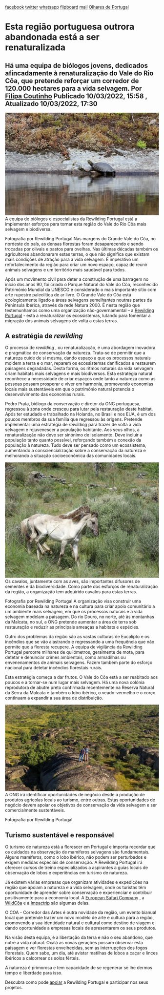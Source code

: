 [facebook](https://www.facebook.com/sharer/sharer.php?u=https%3A%2F%2Fwww.natgeo.pt%2Fmeio-ambiente%2F2022%2F03%2Festa-regiao-portuguesa-outrora-abandonada-esta-a-ser-renaturalizada) [twitter](https://twitter.com/share?url=https%3A%2F%2Fwww.natgeo.pt%2Fmeio-ambiente%2F2022%2F03%2Festa-regiao-portuguesa-outrora-abandonada-esta-a-ser-renaturalizada&via=natgeo&text=Esta%20regi%C3%A3o%20portuguesa%20outrora%20abandonada%20est%C3%A1%20a%20ser%20renaturalizada) [whatsapp](https://web.whatsapp.com/send?text=https%3A%2F%2Fwww.natgeo.pt%2Fmeio-ambiente%2F2022%2F03%2Festa-regiao-portuguesa-outrora-abandonada-esta-a-ser-renaturalizada) [flipboard](https://share.flipboard.com/bookmarklet/popout?v=2&title=Esta%20regi%C3%A3o%20portuguesa%20outrora%20abandonada%20est%C3%A1%20a%20ser%20renaturalizada&url=https%3A%2F%2Fwww.natgeo.pt%2Fmeio-ambiente%2F2022%2F03%2Festa-regiao-portuguesa-outrora-abandonada-esta-a-ser-renaturalizada) [mail](mailto:?subject=NatGeo&body=https%3A%2F%2Fwww.natgeo.pt%2Fmeio-ambiente%2F2022%2F03%2Festa-regiao-portuguesa-outrora-abandonada-esta-a-ser-renaturalizada%20-%20Esta%20regi%C3%A3o%20portuguesa%20outrora%20abandonada%20est%C3%A1%20a%20ser%20renaturalizada) [Olhares de Portugal](https://www.natgeo.pt/olhares-de-portugal) 
# Esta região portuguesa outrora abandonada está a ser renaturalizada 
## Há uma equipa de biólogos jovens, dedicados afincadamente à renaturalização do Vale do Rio Côa, que pretende reforçar um corredor de 120.000 hectares para a vida selvagem. Por [Filipa Coutinho](https://www.natgeo.pt/autor/filipa-coutinho) Publicado 10/03/2022, 15:58 , Atualizado 10/03/2022, 17:30 
![A equipa de biólogos e especialistas da Rewilding Portugal está a implementar esforços para tornar esta ...](img/files_styles_image_00_public_0_a_0.jpg)
A equipa de biólogos e especialistas da Rewilding Portugal está a implementar esforços para tornar esta região do Vale do Rio Côa mais selvagem e biodiversa. 

Fotografia por Rewilding Portugal Nas margens do Grande Vale do Côa, no nordeste do país, as densas florestas foram desaparecendo e sendo trocadas por olivais e pastos para ovelhas. Nas últimas décadas também os agricultores abandonaram estas terras, o que não significa que existam mais condições de atração para a vida selvagem. É imperativo um refortalecimento da região para criar um novo espaço, capaz de reunir animais selvagens e um território mais saudável para todos. 

Após um movimento civil para deter a construção de uma barragem no início dos anos 90, foi criado o Parque Natural do Vale do Côa, reconhecido Património Mundial da UNESCO e considerado o mais importante sítio com arte rupestre paleolítica de ar livre. O Grande Vale do Côa está ecologicamente ligado a áreas selvagens semelhantes noutras partes da Península Ibérica, através da rede Natura 2000. É nesta região que testemunhamos como uma organização não-governamental – a [Rewilding Portugal](https://rewilding-portugal.com/) - está a renaturalizar os ecossistemas, lutando para fomentar a migração dos animais selvagens de volta a estas terras. 

## **A estratégia de _rewilding_** 
O processo de _rewilding_ , ou renaturalização, é uma abordagem inovadora e pragmática de conservação da natureza. Trata-se de permitir que a natureza cuide de si mesma, dando espaço a que os processos naturais moldem a terra e o mar, reparem os ecossistemas danificados e restaurem paisagens degradadas. Desta forma, os ritmos naturais da vida selvagem criam habitats mais selvagens e mais biodiversos. Esta estratégia natural reconhece a necessidade de criar espaços onde tanto a natureza como as pessoas possam prosperar e viver em harmonia, promovendo economias locais mais sustentáveis em que o património natural potencia o desenvolvimento das economias rurais. 

Pedro Prata, biólogo da conservação e diretor da ONG portuguesa, regressou à zona onde cresceu para lutar pela restauração deste habitat. Após ter estudado e trabalhado na Holanda, no Brasil e nos EUA, é um dos poucos membros da sua família que regressou às origens. Pretende implementar uma estratégia de _rewilding_ para trazer de volta a vida selvagem e rejuvenescer a população habitante. Aos seus olhos, a renaturalização não deve ser sinónimo de isolamento. Deve incluir a população tanto quanto possível, reforçando também a conexão da população à natureza. Tudo deve ser pensado como um ecossistema, aumentando a consciencialização sobre a conservação da natureza e melhorando a situação socioeconómica das comunidades locais. 

![Cavalos no Vale do Côa](img/files_styles_image_00_public_dsc0_0_0_x1.jpg)
Os cavalos, juntamente com as aves, são importantes difusores de sementes e da biodiversidade. Como parte dos esforços de renaturalização da região, a organização tem adquirido cavalos para estas terras. 

Fotografia por Rewilding Portugal A organização visa construir uma economia baseada na natureza e na cultura para criar apoio comunitário a um ambiente mais selvagem, em que os processos naturais e a vida selvagem modelam a paisagem. Do rio Douro, no norte, até às montanhas da Malcata, no sul, a ONG pretende aumentar a área de terra sob restauração e reduzir as principais ameaças a habitats e espécies. 

Outro dos problemas da região são as vastas culturas de Eucalipto e os incêndios que se vão alastrando e regressando a uma frequência que não permite que a floresta recupere. A equipa de vigilância da Rewilding Portugal percorre milhares de quilómetros, geralmente de mota, para detetar e denunciar crimes ambientais, como armadilhas ou envenenamentos de animais selvagens. Fazem também parte do esforço nacional para detetar incêndios florestais rurais. 

Esta estratégia começa a dar frutos. O Vale do Côa está a ser reabitado aos poucos e a tornar-se num lugar mais selvagem. Há uma nova colónia reprodutora de abutre preto confirmada recentemente na Reserva Natural da Serra da Malcata e também o lobo ibérico, o veado-vermelho e o corço continuam a expandir a sua área de distribuição. 

![Equipa da Rewilding Portugal](img/files_styles_image_00_public_screenshot1.jpg)
A ONG irá identificar oportunidades de negócio desde a produção de produtos agrícolas locais ao turismo, entre outras. Estas oportunidades de negócio devem apoiar os objetivos de conservação da vida selvagem e ser comercialmente sustentáveis. 

Fotografia por Rewilding Portugal 
## **Turismo sustentável e responsável** 
O turismo de natureza está a florescer em Portugal e importa recordar que os cuidados na observação de mamíferos selvagens são fundamentais. Alguns mamíferos, como o lobo ibérico, não podem ser perturbados e exigem medidas especiais de conservação. A Rewilding Portugal irá oferecer cursos de treino especializados a aspirantes a guias locais de observação de lobos e experiências em turismo de natureza. 

Já existem várias empresas que organizam atividades e expedições na região que apoiam a natureza e a vida selvagem, onde os turistas têm oportunidade de aprender sobre conservação e experienciar e contribuir positivamente para a economia local. A [European Safari Company](https://www.europeansafaricompany.com/) , a [WildCôa](https://www.wildcoa.pt/) e a [Impactrip](https://impactrip.com/) são algumas delas. 

O COA - Corredor das Artes é outra novidade da região, um evento bianual local que pretende trazer um novo modelo de arte e cultura para a região, promovendo a sua identidade natural e cultural como destino de viagem e dando oportunidade a empresas locais de apresentarem os seus produtos. 

Na visão desta equipa, é a libertação da terra e não o seu abandono, que nutre a vida natural. Oxalá as novas gerações possam observar esta paisagem e ver florestas envelhecidas, sem as interrupções dos fogos florestais. Quem sabe, um dia, até avistar matilhas de lobos a caçar e linces ibéricos a calcorrear os solos férteis. 

A natureza é primorosa e tem capacidade de se regenerar se lhe dermos tempo e liberdade para isso. 

Descubra como pode [apoiar](https://rewilding-portugal.com/pt/participar/) a Rewilding Portugal e participar nos seus projetos. 

